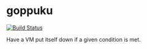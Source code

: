 # goppuku

[![Build Status](https://cloud.drone.io/api/badges/jlucktay/goppuku/status.svg)](https://cloud.drone.io/jlucktay/goppuku)

Have a VM put itself down if a given condition is met.
